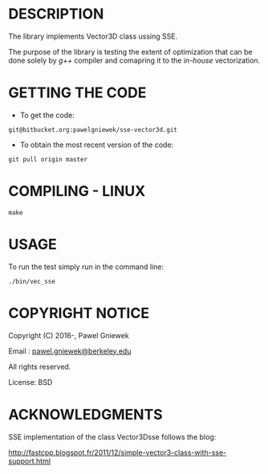 DESCRIPTION
==================================================
The library implements Vector3D class ussing SSE.

The purpose of the library is testing the extent of optimization that can 
be done solely by _g++_ compiler and comapring it to the _in-house_ vectorization.

GETTING THE CODE
==================================================
* To get the code:
```
git@bitbucket.org:pawelgniewek/sse-vector3d.git
```

* To obtain the most recent version of the code:
```
git pull origin master
```

COMPILING - LINUX
==================================================
```
make
```

USAGE
=====
To run the test simply run in the command line:
```
./bin/vec_sse
```

COPYRIGHT NOTICE
================
Copyright (C) 2016-,  Pawel Gniewek

Email  : pawel.gniewek@berkeley.edu

All rights reserved.

License: BSD

ACKNOWLEDGMENTS
===============
SSE implementation of the class Vector3Dsse follows the blog:

http://fastcpp.blogspot.fr/2011/12/simple-vector3-class-with-sse-support.html
